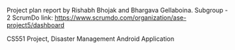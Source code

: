 Project plan report by Rishabh Bhojak and Bhargava Gellaboina. Subgroup - 2
ScrumDo link: https://www.scrumdo.com/organization/ase-project5/dashboard

CS551 Project, Disaster Management Android Application
